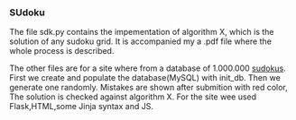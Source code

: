 ### SUdoku

The file sdk.py contains the impementation of algorithm X,
which is the solution of any sudoku grid.
It is accompanied my a .pdf file where the whole process is described.

The other files are for a site where from a database of 1.000.000 [sudokus](https://www.kaggle.com/bryanpark/sudoku).
First we create and populate the database(MySQL) with init_db.
Then we generate one randomly. Mistakes are shown after submition with red color, The solution is checked against algorithm X. For the site wee used Flask,HTML,some Jinja syntax and JS.
